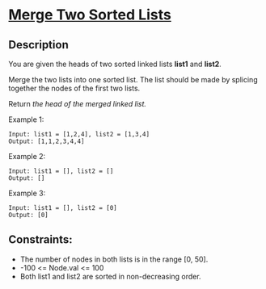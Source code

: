 # [Merge Two Sorted Lists][title]

## Description

You are given the heads of two sorted linked lists **list1** and **list2**.

Merge the two lists into one sorted list. The list should be made by splicing together the nodes of the first two lists.

Return _the head of the merged linked list._

Example 1:

```
Input: list1 = [1,2,4], list2 = [1,3,4]
Output: [1,1,2,3,4,4]

```

Example 2:

```
Input: list1 = [], list2 = []
Output: []
```

Example 3:

```
Input: list1 = [], list2 = [0]
Output: [0]
```

## Constraints:

- The number of nodes in both lists is in the range [0, 50].
- -100 <= Node.val <= 100
- Both list1 and list2 are sorted in non-decreasing order.

[title]: https://leetcode.com/problems/merge-two-sorted-lists/description/

